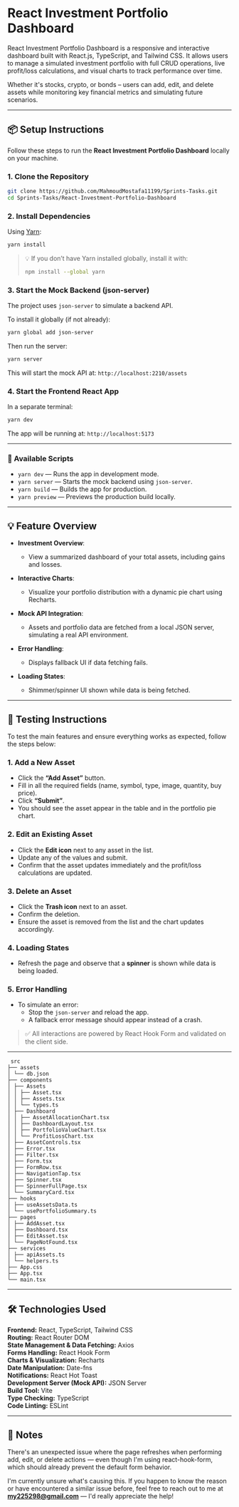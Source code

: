 # React Investment Portfolio Dashboard

React Investment Portfolio Dashboard is a responsive and interactive dashboard built with React.js, TypeScript, and Tailwind CSS.
It allows users to manage a simulated investment portfolio with full CRUD operations, live profit/loss calculations, and visual charts to track performance over time.

Whether it's stocks, crypto, or bonds – users can add, edit, and delete assets while monitoring key financial metrics and simulating future scenarios.

---

## 📦 Setup Instructions

Follow these steps to run the **React Investment Portfolio Dashboard** locally on your machine.

### 1. Clone the Repository

```bash
git clone https://github.com/MahmoudMostafa11199/Sprints-Tasks.git
cd Sprints-Tasks/React-Investment-Portfolio-Dashboard
```

### 2. Install Dependencies

Using [Yarn](https://classic.yarnpkg.com/en/docs/install):

```bash
yarn install
```

> 💡 If you don’t have Yarn installed globally, install it with:
>
> ```bash
> npm install --global yarn
> ```

### 3. Start the Mock Backend (json-server)

The project uses `json-server` to simulate a backend API.

To install it globally (if not already):

```bash
yarn global add json-server
```

Then run the server:

```bash
yarn server
```

This will start the mock API at:
`http://localhost:2210/assets`

### 4. Start the Frontend React App

In a separate terminal:

```bash
yarn dev
```

The app will be running at:
`http://localhost:5173`

---

### 🔧 Available Scripts

- `yarn dev` — Runs the app in development mode.
- `yarn server` — Starts the mock backend using `json-server`.
- `yarn build` — Builds the app for production.
- `yarn preview` — Previews the production build locally.

---

## 💡 Feature Overview

- **Investment Overview**:

  - View a summarized dashboard of your total assets, including gains and losses.

- **Interactive Charts**:

  - Visualize your portfolio distribution with a dynamic pie chart using Recharts.

- **Mock API Integration**:

  - Assets and portfolio data are fetched from a local JSON server, simulating a real API environment.

- **Error Handling**:

  - Displays fallback UI if data fetching fails.

- **Loading States**:
  - Shimmer/spinner UI shown while data is being fetched.

---

## 🧪 Testing Instructions

To test the main features and ensure everything works as expected, follow the steps below:

### 1. Add a New Asset

- Click the **“Add Asset”** button.
- Fill in all the required fields (name, symbol, type, image, quantity, buy price).
- Click **“Submit”**.
- You should see the asset appear in the table and in the portfolio pie chart.

### 2. Edit an Existing Asset

- Click the **Edit icon** next to any asset in the list.
- Update any of the values and submit.
- Confirm that the asset updates immediately and the profit/loss calculations are updated.

### 3. Delete an Asset

- Click the **Trash icon** next to an asset.
- Confirm the deletion.
- Ensure the asset is removed from the list and the chart updates accordingly.

### 4. Loading States

- Refresh the page and observe that a **spinner** is shown while data is being loaded.

### 5. Error Handling

- To simulate an error:
  - Stop the `json-server` and reload the app.
  - A fallback error message should appear instead of a crash.

> ✅ All interactions are powered by React Hook Form and validated on the client side.

---

```
 src
├── assets
│ └── db.json
├── components
│ ├── Assets
│ │ ├── Asset.tsx
│ │ ├── Assets.tsx
│ │ └── types.ts
│ ├── Dashboard
│ │ ├── AssetAllocationChart.tsx
│ │ ├── DashboardLayout.tsx
│ │ ├── PortfolioValueChart.tsx
│ │ └── ProfitLossChart.tsx
│ ├── AssetControls.tsx
│ ├── Error.tsx
│ ├── Filter.tsx
│ ├── Form.tsx
│ ├── FormRow.tsx
│ ├── NavigationTap.tsx
│ ├── Spinner.tsx
│ ├── SpinnerFullPage.tsx
│ └── SummaryCard.tsx
├── hooks
│ ├── useAssetsData.ts
│ └── usePortfolioSummary.ts
├── pages
│ ├── AddAsset.tsx
│ ├── Dashboard.tsx
│ ├── EditAsset.tsx
│ └── PageNotFound.tsx
├── services
│ ├── apiAssets.ts
│ └── helpers.ts
├── App.css
├── App.tsx
└── main.tsx
```

---

## 🛠️ Technologies Used

**Frontend:** React, TypeScript, Tailwind CSS  
**Routing:** React Router DOM  
**State Management & Data Fetching:** Axios  
**Forms Handling:** React Hook Form  
**Charts & Visualization:** Recharts  
**Date Manipulation:** Date-fns  
**Notifications:** React Hot Toast  
**Development Server (Mock API):** JSON Server  
**Build Tool:** Vite  
**Type Checking:** TypeScript  
**Code Linting:** ESLint

---

## 📝 Notes

There's an unexpected issue where the page refreshes when performing add, edit, or delete actions — even though I'm using react-hook-form, which should already prevent the default form behavior.

I'm currently unsure what's causing this. If you happen to know the reason or have encountered a similar issue before, feel free to reach out to me at **my225298@gmail.com** — I'd really appreciate the help!
